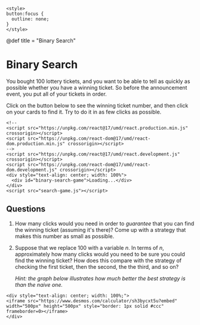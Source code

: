 ~~~
<style>
button:focus {
  outline: none;
}
</style>
~~~

@def title = "Binary Search"

# Binary Search

You bought 100 lottery tickets, and you want to be able to tell as quickly as possible whether you have a winning ticket. So before the announcement event, you put all of your tickets in order. 

Click on the button below to see the winning ticket number, and then click on your cards to find it. Try to do it in as few clicks as possible.

~~~
<!--
<script src="https://unpkg.com/react@17/umd/react.production.min.js" crossorigin></script>
<script src="https://unpkg.com/react-dom@17/umd/react-dom.production.min.js" crossorigin></script>
-->
<script src="https://unpkg.com/react@17/umd/react.development.js" crossorigin></script>
<script src="https://unpkg.com/react-dom@17/umd/react-dom.development.js" crossorigin></script>
<div style="text-align: center; width: 100%">
  <div id="binary-search-game">Loading...</div>
</div>
<script src="search-game.js"></script>
~~~

## Questions

1. How many clicks would you need in order to *guarantee* that you can find the winning ticket (assuming it's there)? Come up with a strategy that makes this number as small as possible.
2. Suppose that we replace 100 with a variable $n$. In terms of $n$, approximately how many clicks would you need to be sure you could find the winning ticket? How does this compare with the strategy of checking the first ticket, then the second, the the third, and so on?

    *Hint: the graph below illustrates how much better the best strategy is than the naive one.*

~~~
<div style="text-align: center; width: 100%;">
<iframe src="https://www.desmos.com/calculator/sh3bycxt5u?embed" width="500px" height="500px" style="border: 1px solid #ccc" frameborder=0></iframe>
</div>
~~~